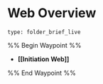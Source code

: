 # Web Overview
 
```ccard
type: folder_brief_live
```
 
%% Begin Waypoint %%
- **[[Initiation Web]]**

%% End Waypoint %%